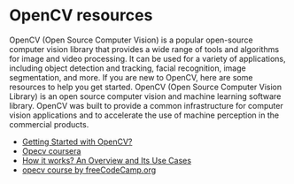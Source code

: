 # OpenCV resources

OpenCV (Open Source Computer Vision) is a popular open-source computer vision library that provides a wide range of tools and algorithms for image and video processing. It can be used for a variety of applications, including object detection and tracking, facial recognition, image segmentation, and more. If you are new to OpenCV, here are some resources to help you get started. OpenCV (Open Source Computer Vision Library) is an open source computer vision and machine learning software library. OpenCV was built to provide a common infrastructure for computer vision applications and to accelerate the use of machine perception in the commercial products.

- [Getting Started with OpenCV?](https://learnopencv.com/getting-started-with-opencv/)
- [Opecv coursera](https://in.coursera.org/projects/computer-vision-opencv-for-images)
- [How it works? An Overview and Its Use Cases](https://www.devopsschool.com/blog/what-is-opennn-and-how-it-works-an-overview-and-its-use-cases/)
- [opecv course by freeCodeCamp.org](https://youtu.be/oXlwWbU8l2o)
